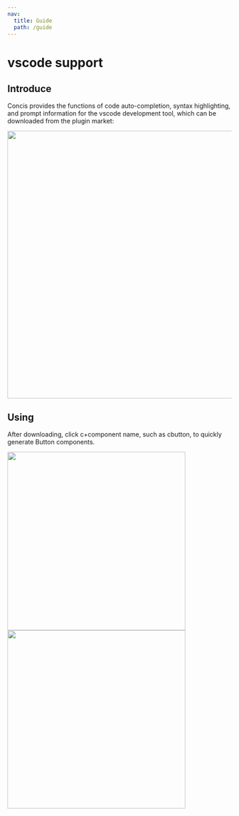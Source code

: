 ```yaml
---
nav:
  title: Guide
  path: /guide
---
```


# vscode support

## Introduce

Concis provides the functions of code auto-completion, syntax highlighting, and prompt information for the vscode development tool, which can be downloaded from the plugin market:

<img src="http://concis.org.cn/images/vscode.plugin.jpg" height="600" />

## Using

After downloading, click c+component name, such as cbutton, to quickly generate Button components.

<img src="http://concis.org.cn/images/vscode-demo1.jpg" height="400" />

<img src="http://concis.org.cn/images/vscode-demo2.jpg" height="400" />
